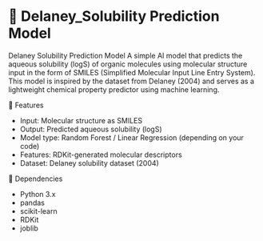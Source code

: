 # 🧪 Delaney_Solubility Prediction Model

Delaney Solubility Prediction Model
A simple AI model that predicts the aqueous solubility (logS) of organic molecules using molecular structure input in the form of SMILES (Simplified Molecular Input Line Entry System). This model is inspired by the dataset from Delaney (2004) and serves as a lightweight chemical property predictor using machine learning.

📌 Features
- Input: Molecular structure as SMILES
- Output: Predicted aqueous solubility (logS)
- Model type: Random Forest / Linear Regression (depending on your code)
- Features: RDKit-generated molecular descriptors
- Dataset: Delaney solubility dataset (2004)

🧪 Dependencies
- Python 3.x
- pandas
- scikit-learn
- RDKit
- joblib
